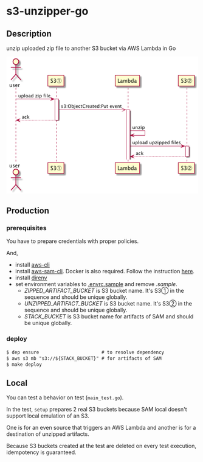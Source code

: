 s3-unzipper-go
====

## Description
unzip uploaded zip file to another S3 bucket via AWS Lambda in Go

![sequence](./images/sequence.png)

## Production

### prerequisites

You have to prepare credentials with proper policies.

And,

* install [aws-cli](https://github.com/aws/aws-cli)
* install [aws-sam-cli](https://github.com/awslabs/aws-sam-cli). Docker is also required. Follow the instruction [here](https://github.com/awslabs/aws-sam-cli#installation).
* install [direnv](https://github.com/direnv/direnv)
* set environment variables to [.envrc.sample](./.envrc.sample) and remove *.sample*.
  * *ZIPPED_ARTIFACT_BUCKET* is S3 bucket name. It's S3① in the sequence and should be unique globally.
  * *UNZIPPED_ARTIFACT_BUCKET* is S3 bucket name. It's S3② in the sequence and should be unique globally.
  * *STACK_BUCKET* is S3 bucket name for artifacts of SAM and should be unique globally.

### deploy

```
$ dep ensure                       # to resolve dependency
$ aws s3 mb "s3://${STACK_BUCKET}" # for artifacts of SAM
$ make deploy
```

## Local
You can test a behavior on test (`main_test.go`).

In the test, `setup` prepares 2 real S3 buckets because SAM local doesn't support local emulation of an S3.

One is for an even source that triggers an AWS Lambda and another is for a destination of unzipped artifacts.

Because S3 buckets created at the test are deleted on every test execution, idempotency is guaranteed.
